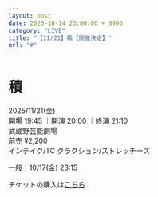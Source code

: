 ```yaml
---
layout: post
date: 2025-10-14 23:00:00 + 0900
category: "LIVE"
title: "【11/21】積【開催決定】"
url: "#"
---
```


# 積<br>

<i class="fa-regular fa-calendar-alt"></i> 2025/11/21(金)<br>
<i class="fa-regular fa-clock"></i> 開場 19:45 ｜開演 20:00 ｜終演 21:10 <br>
<i class="fa-solid fa-location-dot"></i> 武蔵野芸能劇場<br>
<i class="fa-solid fa-ticket"></i> 前売 ¥2,200<br>
<i class="fa-solid fa-users"></i> インテイク/TC クラクション/ストレッチーズ

一般：10/17(金) 23:15

チケットの購入は<a href="https://x.gd/fSd9L" target="_blank">こちら</a>
